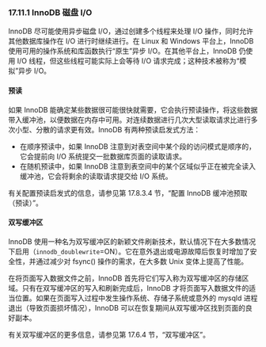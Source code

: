 ### 17.11.1 InnoDB 磁盘 I/O

InnoDB 尽可能使用异步磁盘 I/O，通过创建多个线程来处理 I/O 操作，同时允许其他数据库操作在 I/O 进行时继续进行。在 Linux 和 Windows 平台上，InnoDB 使用可用的操作系统和库函数执行“原生”异步 I/O。在其他平台上，InnoDB 仍使用 I/O 线程，但这些线程可能实际上会等待 I/O 请求完成；这种技术被称为“模拟”异步 I/O。

#### 预读

如果 InnoDB 能确定某些数据很可能很快就需要，它会执行预读操作，将这些数据带入缓冲池，以便数据在内存中可用。对连续数据进行几次大型读取请求比进行多次小型、分散的请求更有效。InnoDB 有两种预读启发式方法：

- 在顺序预读中，如果 InnoDB 注意到对表空间中某个段的访问模式是顺序的，它会提前向 I/O 系统提交一批数据库页面的读取请求。
- 在随机预读中，如果 InnoDB 注意到表空间中的某个区域似乎正在被完全读入缓冲池，它会将剩余的读取请求提交给 I/O 系统。

有关配置预读启发式的信息，请参见第 17.8.3.4 节，“配置 InnoDB 缓冲池预取（预读）”。

#### 双写缓冲区

InnoDB 使用一种名为双写缓冲区的新颖文件刷新技术，默认情况下在大多数情况下启用（`innodb_doublewrite`=ON）。它在意外退出或电源故障后恢复时增加了安全性，并通过减少对 fsync() 操作的需求，在大多数 Unix 变体上提高了性能。

在将页面写入数据文件之前，InnoDB 首先将它们写入称为双写缓冲区的存储区域。只有在双写缓冲区的写入和刷新完成后，InnoDB 才将页面写入数据文件的适当位置。如果在页面写入过程中发生操作系统、存储子系统或意外的 mysqld 进程退出（导致页面损坏情况），InnoDB 可以在恢复期间从双写缓冲区找到页面的良好副本。

有关双写缓冲区的更多信息，请参见第 17.6.4 节，“双写缓冲区”。